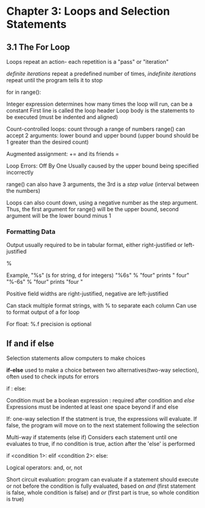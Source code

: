 # Chapter 3: Loops and Selection Statements

## 3.1 The For Loop

Loops repeat an action- each repetition is a "pass" or "iteration"

*definite iterations* repeat a predefined number of times, *indefinite iterations* repeat until the program tells it to stop

for <variable> in range(<integer expression>):
    <statement>

Integer expression determines how many times the loop will run, can be a constant
First line is called the loop header
Loop body is the statements to be executed (must be indented and aligned)

Count-controlled loops: count through a range of numbers
range() can accept 2 arguments: lower bound and upper bound (upper bound should be 1 greater than the desired count)

Augmented assignment: += and its friends
<variable> <operator>= <expression>

Loop Errors: Off By One
Usually caused by the upper bound being specified incorrectly

range() can also have 3 arguments, the 3rd is a *step value* (interval between the numbers)

Loops can also count down, using a negative number as the step argument. Thus, the first argument for range() will be the upper bound, second argument will be the lower bound minus 1

### Formatting Data

Output usually required to be in tabular format, either right-justified or left-justified

<format string> % <datum>

Example,
"%<field width>s" (s for string, d for integers)
"%6s" % "four" prints "  four"
"%-6s" % "four" prints "four  "

Positive field widths are right-justified, negative are left-justified

Can stack multiple format strings, with % to separate each column
Can use to format output of a for loop

For float:
%<field width>.<precision>f
precision is optional

## If and if else

Selection statements allow computers to make choices

**if-else** used to make a choice between two alternatives(two-way selection), often used to check inputs for errors

if <condition>:
    <first set of expressions>
else:
    <alternate expressions>

Condition must be a boolean expression
: required after condition and *else*
Expressions must be indented at least one space beyond if and else

If: one-way selection
If the statment is true, the expressions will evaluate. If false, the program will move on to the next statement following the selection

Multi-way if statements (else if)
Considers each statement until one evaluates to true, if no condition is true, action after the 'else' is performed

if <condition 1>:
    <expression>
elif <condition 2>:
    <expression>
else:
    <expression>

Logical operators:
and, or, not

Short circuit evaluation: program can evaluate if a statement should execute or not before the condition is fully evaluated, based on *and* (first statement is false, whole condition is false) and *or* (first part is true, so whole condition is true)